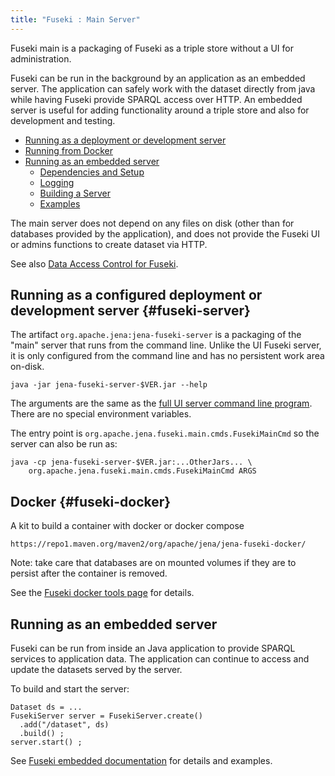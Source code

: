 ```yaml
---
title: "Fuseki : Main Server"
---
```


Fuseki main is a packaging of Fuseki as a triple store without a UI for administration.

Fuseki can be run in the background by an application as an embedded server.  The
application can safely work with the dataset directly from java while having Fuseki
provide SPARQL access over HTTP.  An embedded server is useful for
adding functionality around a triple store and also for development and testing.

* [Running as a deployment or development server](#fuseki-server)
* [Running from Docker](#fuseki-docker)
* [Running as an embedded server](fuseki-embedded.html)
    * [Dependencies and Setup](fuseki-embedded.html#dependencies)
    * [Logging](fuseki-embedded.html#logging)
    * [Building a Server](fuseki-embedded.html#build)
    * [Examples](fuseki-embedded.html#examples)

The main server does not depend on any files on disk (other than for
databases provided by the application), and does not provide the Fuseki
UI or admins functions to create dataset via HTTP.

See also [Data Access Control for Fuseki](./fuseki-data-access-control.html).

## Running as a configured deployment or development server {#fuseki-server}

The artifact `org.apache.jena:jena-fuseki-server` is a packaging of
the "main" server that runs from the command line.  Unlike the UI 
Fuseki server, it is only configured from the command line and has no
persistent work area on-disk.

    java -jar jena-fuseki-server-$VER.jar --help

The arguments are the same as the 
[full UI server command line program](/documentation/fuseki2/fuseki-webapp.html#fuseki-standalone-server).
There are no special environment variables.

The entry point is `org.apache.jena.fuseki.main.cmds.FusekiMainCmd` so
the server can also be run as:

    java -cp jena-fuseki-server-$VER.jar:...OtherJars... \
        org.apache.jena.fuseki.main.cmds.FusekiMainCmd ARGS

## Docker {#fuseki-docker}

A kit to build a container with docker or docker compose 

    https://repo1.maven.org/maven2/org/apache/jena/jena-fuseki-docker/

Note: take care that databases are on mounted volumes if they are to persist
after the container is removed.

See the [Fuseki docker tools page](fuseki-docker.html) for details.

## Running as an embedded server

Fuseki can be run from inside an Java application to provide SPARQL
services to application data. The application can continue to access and
update the datasets served by the server.

To build and start the server:

    Dataset ds = ...
    FusekiServer server = FusekiServer.create()
      .add("/dataset", ds)
      .build() ;
    server.start() ;

See [Fuseki embedded documentation](fuseki-embedded.html) for details and examples.
